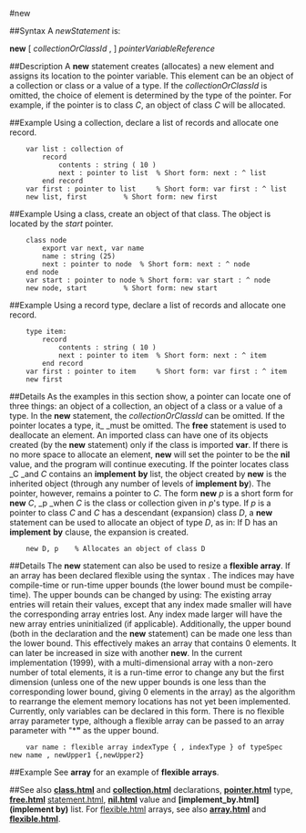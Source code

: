 
#new

##Syntax
A _newStatement_ is:

**new** [ _collectionOrClassId_ , ] _pointerVariableReference_




##Description
A **new** statement creates (allocates) a new element and assigns its location to the pointer variable. This element can be an object of a collection or class or a value of a type. If the _collectionOrClassId_ is omitted, the choice of element is determined by the type of the pointer. For example, if the pointer is to class _C_, an object of class _C_ will be allocated.



##Example
Using a collection, declare a list of records and allocate one record.


        var list : collection of
            record
                contents : string ( 10 )
                next : pointer to list  % Short form: next : ^ list
            end record
        var first : pointer to list     % Short form: var first : ^ list
        new list, first         % Short form: new first
##Example
Using a class, create an object of that class. The object is located by the _start_ pointer. 


        class node
            export var next, var name
            name : string (25)
            next : pointer to node  % Short form: next : ^ node
        end node
        var start : pointer to node % Short form: var start : ^ node
        new node, start         % Short form: new start
##Example
Using a record type, declare a list of records and allocate one record. 


        type item:
            record
                contents : string ( 10 )
                next : pointer to item  % Short form: next : ^ item
            end record
        var first : pointer to item     % Short form: var first : ^ item
        new first
##Details
As the examples in this section show, a pointer can locate one of three things: an object of a collection, an object of a class or a value of a type.
In the **new** statement, the _collectionOrClassId_ can be omitted. If the pointer locates a type, it_ _must be omitted. The **free** statement is used to deallocate an element.
An imported class can have one of its objects created (by the **new** statement) only if the class is imported **var**.
If there is no more space to allocate an element, **new** will set the pointer to be the **nil** value, and the program will continue executing.
If the pointer locates class _C _and _C_ contains an **implement** **by** list, the object created by **new** is the inherited object (through any number of levels of **implement** **by**). The pointer, however, remains a pointer to _C_.
The form **new** _p_  is a short form for **new** _C_, _p _when _C_ is the class or collection given in _p_'s type.
If _p_ is a pointer to class _C_ and _C_ has a descendant (expansion) class _D_, a **new** statement can be used to allocate an object of type _D_, as in:
If D has an **implement** **by** clause, the expansion is created.


        new D, p    % Allocates an object of class D
##Details
The **new** statement can also be used to resize a **flexible array**. If an array has been declared flexible using the syntax .
The indices may have compile-time or run-time upper bounds (the lower bound must be compile-time). The upper bounds can be changed by using:
The existing array entries will retain their values, except that any index made smaller will have the corresponding array entries lost. Any index made larger will have the new array entries uninitialized (if applicable).
Additionally, the upper bound (both in the declaration and the **new** statement) can be made one less than the lower bound. This effectively makes an array that contains 0 elements. It can later be increased in size with another **new**.
In the current implementation (1999), with a multi-dimensional array with a non-zero number of total elements, it is a run-time error to change any but the first dimension (unless one of the new upper bounds is one less than the corresponding lower bound, giving 0 elements in the array) as the algorithm to rearrange the element memory locations has not yet been implemented.
Currently, only variables can be declared in this form. There is no flexible array parameter type, although a flexible array can be passed to an array parameter with "***"** as the upper bound.


        var name : flexible array indexType { , indexType } of typeSpec        new name , newUpper1 {,newUpper2}
##Example
See **array** for an example of **flexible arrays**.



##See also
**[class.html](class)** and **[collection.html](collection)** declarations, **[pointer.html](pointer)** type, **[free.html](free)** [statement.html](statement), **[nil.html](nil)** value and **[implement_by.html](implement by)** list.
For [flexible.html](flexible) arrays, see also **[array.html](array)** and **[flexible.html](flexible)**.


